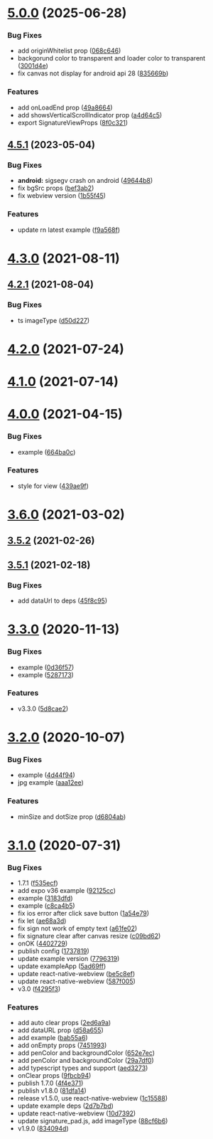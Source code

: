 # [5.0.0](https://github.com/YanYuanFE/react-native-signature-canvas/compare/v4.5.1...v5.0.0) (2025-06-28)


### Bug Fixes

* add originWhitelist prop ([068c646](https://github.com/YanYuanFE/react-native-signature-canvas/commit/068c6467d1e9910c4911e727b2144e065a9a7322))
* backgorund color to transparent and loader color to transparent ([3001d4e](https://github.com/YanYuanFE/react-native-signature-canvas/commit/3001d4edfdcf1806e2f16a518d25f1690b80557e))
* fix canvas not display for android api 28 ([835669b](https://github.com/YanYuanFE/react-native-signature-canvas/commit/835669bb65ab5c88c43830b7a783eed105f3910d))


### Features

* add onLoadEnd prop ([49a8664](https://github.com/YanYuanFE/react-native-signature-canvas/commit/49a866408b6356ce9e71b1c794993a3f2fe85337))
* add showsVerticalScrollIndicator prop ([a4d64c5](https://github.com/YanYuanFE/react-native-signature-canvas/commit/a4d64c5754a9da4ecb9d531a1585a38994d18d6d))
* export SignatureViewProps ([8f0c321](https://github.com/YanYuanFE/react-native-signature-canvas/commit/8f0c3211b20782cd8f35a43083f39d5ea351f932))



## [4.5.1](https://github.com/YanYuanFE/react-native-signature-canvas/compare/v4.3.0...v4.5.1) (2023-05-04)


### Bug Fixes

* **android:** sigsegv crash on android ([49644b8](https://github.com/YanYuanFE/react-native-signature-canvas/commit/49644b802a7cb80443292972b1fbd3d4dbdfd9c4))
* fix bgSrc props ([bef3ab2](https://github.com/YanYuanFE/react-native-signature-canvas/commit/bef3ab27ebb990a94dd74517ab67754d557307ae))
* fix webview version ([1b55f45](https://github.com/YanYuanFE/react-native-signature-canvas/commit/1b55f45e27560cd8b0bdf62504a7d27b412687c2))


### Features

* update rn latest example ([f9a568f](https://github.com/YanYuanFE/react-native-signature-canvas/commit/f9a568f68c966690ee2ec1b300b2e2fb6f18ee56))



# [4.3.0](https://github.com/YanYuanFE/react-native-signature-canvas/compare/v4.2.1...v4.3.0) (2021-08-11)



## [4.2.1](https://github.com/YanYuanFE/react-native-signature-canvas/compare/v4.2.0...v4.2.1) (2021-08-04)


### Bug Fixes

* ts imageType ([d50d227](https://github.com/YanYuanFE/react-native-signature-canvas/commit/d50d22747278f860152ff1c8a87be6e335236724))



# [4.2.0](https://github.com/YanYuanFE/react-native-signature-canvas/compare/v4.1.0...v4.2.0) (2021-07-24)



# [4.1.0](https://github.com/YanYuanFE/react-native-signature-canvas/compare/v4.0.0...v4.1.0) (2021-07-14)



# [4.0.0](https://github.com/YanYuanFE/react-native-signature-canvas/compare/3.6.0...v4.0.0) (2021-04-15)


### Bug Fixes

* example ([664ba0c](https://github.com/YanYuanFE/react-native-signature-canvas/commit/664ba0c6a39e5ab476fe94ff9e3c4693ba6f9665))


### Features

* style for view ([439ae9f](https://github.com/YanYuanFE/react-native-signature-canvas/commit/439ae9facba56d6c566dbd96bc0d5e2c8ad51312))



# [3.6.0](https://github.com/YanYuanFE/react-native-signature-canvas/compare/3.5.2...3.6.0) (2021-03-02)



## [3.5.2](https://github.com/YanYuanFE/react-native-signature-canvas/compare/3.5.1...3.5.2) (2021-02-26)



## [3.5.1](https://github.com/YanYuanFE/react-native-signature-canvas/compare/v3.3.0...3.5.1) (2021-02-18)


### Bug Fixes

* add dataUrl to deps ([45f8c95](https://github.com/YanYuanFE/react-native-signature-canvas/commit/45f8c950591008bd8fbd21333b5db8a59108c618))



# [3.3.0](https://github.com/YanYuanFE/react-native-signature-canvas/compare/v3.2.0...v3.3.0) (2020-11-13)


### Bug Fixes

* example ([0d36f57](https://github.com/YanYuanFE/react-native-signature-canvas/commit/0d36f571461501fcfd392d4449e8a786314a576f))
* example ([5287173](https://github.com/YanYuanFE/react-native-signature-canvas/commit/52871730d0fcfcc5a65fd984ea0d019aef87a051))


### Features

* v3.3.0 ([5d8cae2](https://github.com/YanYuanFE/react-native-signature-canvas/commit/5d8cae2863518979532d6679b700719ec702bddd))



# [3.2.0](https://github.com/YanYuanFE/react-native-signature-canvas/compare/v3.1.0...v3.2.0) (2020-10-07)


### Bug Fixes

* example ([4d44f94](https://github.com/YanYuanFE/react-native-signature-canvas/commit/4d44f94abd578562093ae0f261ee623a6039a06f))
* jpg example ([aaa12ee](https://github.com/YanYuanFE/react-native-signature-canvas/commit/aaa12eeb3a101fa7c59a8affcd515d499d966577))


### Features

* minSize and dotSize prop ([d6804ab](https://github.com/YanYuanFE/react-native-signature-canvas/commit/d6804ab28c54144c77d9e95cc3a1bc0f5a183676))



# [3.1.0](https://github.com/YanYuanFE/react-native-signature-canvas/compare/bab55a690721a244aacdd43944e112a7ee801126...v3.1.0) (2020-07-31)


### Bug Fixes

* 1.7.1 ([f535ecf](https://github.com/YanYuanFE/react-native-signature-canvas/commit/f535ecfa70bb8d5ebbd54de764d9b9b72ccddb09))
* add expo v36 example ([92125cc](https://github.com/YanYuanFE/react-native-signature-canvas/commit/92125ccbc8005e58a5ee720fb2d19eb5750ac4cd))
* example ([3183dfd](https://github.com/YanYuanFE/react-native-signature-canvas/commit/3183dfdd892275bc39f2304d27a72f71d4b8c06e))
* example ([c8ca4b5](https://github.com/YanYuanFE/react-native-signature-canvas/commit/c8ca4b5f9a09bf5fa105a4505f40faa036bd064a))
* fix ios error after click save button ([1a54e79](https://github.com/YanYuanFE/react-native-signature-canvas/commit/1a54e797b4847cd4d870f190bdc8de30ef17d507))
* fix let ([ae68a3d](https://github.com/YanYuanFE/react-native-signature-canvas/commit/ae68a3d6a69bdbce17b19bd6c0d19fb1eccc5b74))
* fix sign not work of empty text ([a61fe02](https://github.com/YanYuanFE/react-native-signature-canvas/commit/a61fe0229a5fc5729ff7c235acc3eb169324fce3))
* fix signature clear after canvas resize ([c09bd62](https://github.com/YanYuanFE/react-native-signature-canvas/commit/c09bd625860ce17d0a5c8ae9a6da7e16347c95bf))
* onOK ([4402729](https://github.com/YanYuanFE/react-native-signature-canvas/commit/44027299174f2829955572528cd908d9eb182fff))
* publish config ([1737819](https://github.com/YanYuanFE/react-native-signature-canvas/commit/173781946673cd1381ede42e142f108fd60d3a38))
* update example version ([7796319](https://github.com/YanYuanFE/react-native-signature-canvas/commit/779631975fedc3dbbfdb7f42e67c0472382b70fb))
* update exampleApp ([5ad69ff](https://github.com/YanYuanFE/react-native-signature-canvas/commit/5ad69ff60248bc94618ff99ec9badd986498b6a9))
* update react-native-webview ([be5c8ef](https://github.com/YanYuanFE/react-native-signature-canvas/commit/be5c8efa835e4cd81a016b173c2d2cf27d15cb75))
* update react-native-webview ([587f005](https://github.com/YanYuanFE/react-native-signature-canvas/commit/587f0053c5170f8d05bfd0040597a075df0b5905))
* v3.0 ([f4295f3](https://github.com/YanYuanFE/react-native-signature-canvas/commit/f4295f37d9e33d6e6b7281458bf20dc974a49993))


### Features

* add auto clear props ([2ed6a9a](https://github.com/YanYuanFE/react-native-signature-canvas/commit/2ed6a9a268ad6e328848228fa18ffca233f557eb))
* add dataURL prop ([d58a655](https://github.com/YanYuanFE/react-native-signature-canvas/commit/d58a655df9e0b0bbb9235474f0b5cc62fd517e42))
* add example ([bab55a6](https://github.com/YanYuanFE/react-native-signature-canvas/commit/bab55a690721a244aacdd43944e112a7ee801126))
* add onEmpty props ([7451993](https://github.com/YanYuanFE/react-native-signature-canvas/commit/745199311af53efb11c79b3afae1d6762ee4b0a1))
* add penColor and backgroundColor ([652e7ec](https://github.com/YanYuanFE/react-native-signature-canvas/commit/652e7ec8a7bb552517376fc3ea72401118c782f7))
* add penColor and backgroundColor ([29a7df0](https://github.com/YanYuanFE/react-native-signature-canvas/commit/29a7df01823c17e281c792847d6ef51acab91c53))
* add typescript types and support ([aed3273](https://github.com/YanYuanFE/react-native-signature-canvas/commit/aed3273252cb9bde771a796c3e5fc90d550564b2))
* onClear props ([9fbcb94](https://github.com/YanYuanFE/react-native-signature-canvas/commit/9fbcb943a9160e45f622e637f2a664e21fde4956))
* publish 1.7.0 ([4f4e371](https://github.com/YanYuanFE/react-native-signature-canvas/commit/4f4e371d809236b914bb8763e91b045abeb407d4))
* publish v1.8.0 ([81dfa14](https://github.com/YanYuanFE/react-native-signature-canvas/commit/81dfa14f8c4c73a1288d7a92b10189f05dbeb33e))
* release v1.5.0, use react-native-webview ([1c15588](https://github.com/YanYuanFE/react-native-signature-canvas/commit/1c15588546aace8ed0cb46a76e76b698422a0b57))
* update example deps ([2d7b7bd](https://github.com/YanYuanFE/react-native-signature-canvas/commit/2d7b7bd81a78228ed1634582f70634ad1917f9ac))
* update react-native-webview ([10d7392](https://github.com/YanYuanFE/react-native-signature-canvas/commit/10d73929fba21ed8771efb3be2575b68ebade6f8))
* update signature_pad.js, add imageType ([88cf6b6](https://github.com/YanYuanFE/react-native-signature-canvas/commit/88cf6b6b025fa5c9f58d5366e41828d078e4fcbc))
* v1.9.0 ([834094d](https://github.com/YanYuanFE/react-native-signature-canvas/commit/834094dc34b7469319ded1cf4a2f7d25b275f16a))



